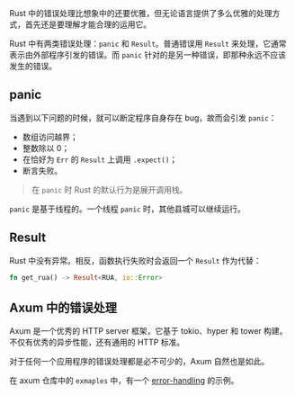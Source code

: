 Rust 中的错误处理比想象中的还要优雅，但无论语言提供了多么优雅的处理方式，首先还是要理解才能合理的运用它。

Rust 中有两类错误处理：`panic` 和 `Result`。普通错误用 `Result` 来处理，它通常表示由外部程序引发的错误。而 `panic` 针对的是另一种错误，即那种永远不应该发生的错误。
## panic

当遇到以下问题的时候，就可以断定程序自身存在 bug，故而会引发 `panic`：

- 数组访问越界；
- 整数除以 0；
- 在恰好为 `Err` 的 `Result` 上调用 `.expect()`；
- 断言失败。

> 在 `panic` 时 Rust 的默认行为是展开调用栈。

`panic` 是基于线程的。一个线程 `panic` 时，其他县城可以继续运行。
## Result

Rust 中没有异常。相反，函数执行失败时会返回一个 `Result` 作为代替：

```rust
fn get_rua() -> Result<RUA, io::Error>
```

## Axum 中的错误处理

Axum 是一个优秀的 HTTP server 框架，它基于 tokio、hyper 和 tower 构建。不仅有优秀的异步性能，还有通用的 HTTP 标准。

对于任何一个应用程序的错误处理都是必不可少的，Axum 自然也是如此。

在 axum 仓库中的 `exmaples` 中，有一个 [error-handling](https://github.com/tokio-rs/axum/blob/9ebd105d0410dcb8a4133374c32415b5a6950371/examples/error-handling/src/main.rs) 的示例。

